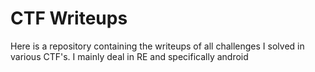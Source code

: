 # CTF Writeups
Here is a repository containing the writeups of all challenges I solved in various CTF's. I mainly deal in RE and specifically android
